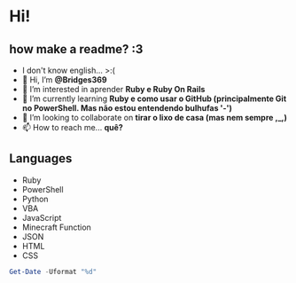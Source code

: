 # Hi!
## how make a readme? :3
- I don't know english... >:(
- 👋 Hi, I’m <b>@Bridges369</b>
- 👀 I’m interested in aprender <b>Ruby e Ruby On Rails</b>
- 🌱 I’m currently learning <b>Ruby e como usar o GitHub (principalmente Git no PowerShell. Mas não estou entendendo bulhufas '-')</b>
- 💞️ I’m looking to collaborate on <b>tirar o lixo de casa (mas nem sempre ,_,)</b>
- 📫 How to reach me... <b>quê?</b>

## Languages
- Ruby
- PowerShell
- Python
- VBA
- JavaScript
- Minecraft Function
- JSON
- HTML
- CSS


```PowerShell
Get-Date -Uformat "%d"
```
<!---
Bridges369/Bridges369 is a ✨ special ✨ repository because its `README.md` (this file) appears on your GitHub profile.
You can click the Preview link to take a look at your changes.
--->
